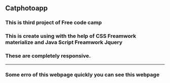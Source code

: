 ## Catphotoapp

### This is third project of Free code camp 
### This is create using with the help of CSS Freamwork materialize and Java Script Freamwork Jquery 
### These are completely responsive.

<hr>

### Some erro of this webpage quickly you can see this webpage

